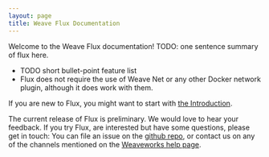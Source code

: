 ```yaml
---
layout: page
title: Weave Flux Documentation
---
```


Welcome to the Weave Flux documentation! TODO: one sentence summary of
flux here.

* TODO short bullet-point feature list
* Flux does not require the use of Weave Net or any other Docker network
plugin, although it does work with them.

If you are new to Flux, you might want to start with
[the Introduction](/intro/).

The current release of Flux is preliminary.  We would love to hear
your feedback.  If you try Flux, are interested but have some
questions, please get in touch: You can file an issue on the [github
repo](https://github.com/weaveworks/flux/), or contact us on any of
the channels mentioned on the [Weaveworks help
page](http://www.weave.works/help/).

